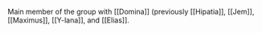 Main member of the group with [[Domina]] (previously [[Hipatia]], [[Jem]], [[Maximus]], [[Y-lana]], and [[Elias]].
